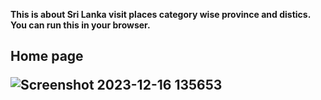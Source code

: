 <b>This is about Sri Lanka visit places category wise province and distics.</b><br/>
<b>You can run this in your browser.</b>

<h2>Home page

![Screenshot 2023-12-16 135653](https://github.com/OKMDWIJETHUNGA/Perl-of-the-Indian-Ocean---Web-Site/assets/140537943/958a247c-412f-4ee4-9885-0cb298617a5f)
